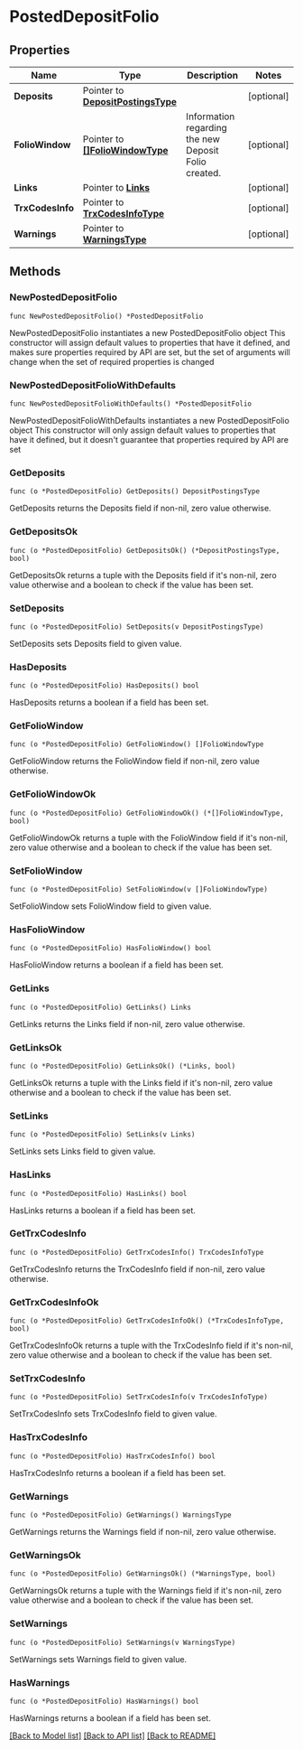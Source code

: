 # PostedDepositFolio

## Properties

Name | Type | Description | Notes
------------ | ------------- | ------------- | -------------
**Deposits** | Pointer to [**DepositPostingsType**](DepositPostingsType.md) |  | [optional] 
**FolioWindow** | Pointer to [**[]FolioWindowType**](FolioWindowType.md) | Information regarding the new Deposit Folio created. | [optional] 
**Links** | Pointer to [**Links**](Links.md) |  | [optional] 
**TrxCodesInfo** | Pointer to [**TrxCodesInfoType**](TrxCodesInfoType.md) |  | [optional] 
**Warnings** | Pointer to [**WarningsType**](WarningsType.md) |  | [optional] 

## Methods

### NewPostedDepositFolio

`func NewPostedDepositFolio() *PostedDepositFolio`

NewPostedDepositFolio instantiates a new PostedDepositFolio object
This constructor will assign default values to properties that have it defined,
and makes sure properties required by API are set, but the set of arguments
will change when the set of required properties is changed

### NewPostedDepositFolioWithDefaults

`func NewPostedDepositFolioWithDefaults() *PostedDepositFolio`

NewPostedDepositFolioWithDefaults instantiates a new PostedDepositFolio object
This constructor will only assign default values to properties that have it defined,
but it doesn't guarantee that properties required by API are set

### GetDeposits

`func (o *PostedDepositFolio) GetDeposits() DepositPostingsType`

GetDeposits returns the Deposits field if non-nil, zero value otherwise.

### GetDepositsOk

`func (o *PostedDepositFolio) GetDepositsOk() (*DepositPostingsType, bool)`

GetDepositsOk returns a tuple with the Deposits field if it's non-nil, zero value otherwise
and a boolean to check if the value has been set.

### SetDeposits

`func (o *PostedDepositFolio) SetDeposits(v DepositPostingsType)`

SetDeposits sets Deposits field to given value.

### HasDeposits

`func (o *PostedDepositFolio) HasDeposits() bool`

HasDeposits returns a boolean if a field has been set.

### GetFolioWindow

`func (o *PostedDepositFolio) GetFolioWindow() []FolioWindowType`

GetFolioWindow returns the FolioWindow field if non-nil, zero value otherwise.

### GetFolioWindowOk

`func (o *PostedDepositFolio) GetFolioWindowOk() (*[]FolioWindowType, bool)`

GetFolioWindowOk returns a tuple with the FolioWindow field if it's non-nil, zero value otherwise
and a boolean to check if the value has been set.

### SetFolioWindow

`func (o *PostedDepositFolio) SetFolioWindow(v []FolioWindowType)`

SetFolioWindow sets FolioWindow field to given value.

### HasFolioWindow

`func (o *PostedDepositFolio) HasFolioWindow() bool`

HasFolioWindow returns a boolean if a field has been set.

### GetLinks

`func (o *PostedDepositFolio) GetLinks() Links`

GetLinks returns the Links field if non-nil, zero value otherwise.

### GetLinksOk

`func (o *PostedDepositFolio) GetLinksOk() (*Links, bool)`

GetLinksOk returns a tuple with the Links field if it's non-nil, zero value otherwise
and a boolean to check if the value has been set.

### SetLinks

`func (o *PostedDepositFolio) SetLinks(v Links)`

SetLinks sets Links field to given value.

### HasLinks

`func (o *PostedDepositFolio) HasLinks() bool`

HasLinks returns a boolean if a field has been set.

### GetTrxCodesInfo

`func (o *PostedDepositFolio) GetTrxCodesInfo() TrxCodesInfoType`

GetTrxCodesInfo returns the TrxCodesInfo field if non-nil, zero value otherwise.

### GetTrxCodesInfoOk

`func (o *PostedDepositFolio) GetTrxCodesInfoOk() (*TrxCodesInfoType, bool)`

GetTrxCodesInfoOk returns a tuple with the TrxCodesInfo field if it's non-nil, zero value otherwise
and a boolean to check if the value has been set.

### SetTrxCodesInfo

`func (o *PostedDepositFolio) SetTrxCodesInfo(v TrxCodesInfoType)`

SetTrxCodesInfo sets TrxCodesInfo field to given value.

### HasTrxCodesInfo

`func (o *PostedDepositFolio) HasTrxCodesInfo() bool`

HasTrxCodesInfo returns a boolean if a field has been set.

### GetWarnings

`func (o *PostedDepositFolio) GetWarnings() WarningsType`

GetWarnings returns the Warnings field if non-nil, zero value otherwise.

### GetWarningsOk

`func (o *PostedDepositFolio) GetWarningsOk() (*WarningsType, bool)`

GetWarningsOk returns a tuple with the Warnings field if it's non-nil, zero value otherwise
and a boolean to check if the value has been set.

### SetWarnings

`func (o *PostedDepositFolio) SetWarnings(v WarningsType)`

SetWarnings sets Warnings field to given value.

### HasWarnings

`func (o *PostedDepositFolio) HasWarnings() bool`

HasWarnings returns a boolean if a field has been set.


[[Back to Model list]](../README.md#documentation-for-models) [[Back to API list]](../README.md#documentation-for-api-endpoints) [[Back to README]](../README.md)


